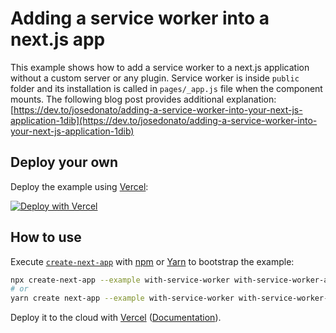 # Adding a service worker into a next.js app

This example shows how to add a service worker to a next.js application without a custom server or any plugin. Service worker is inside `public` folder and its installation is called in `pages/_app.js` file when the component mounts.
The following blog post provides additional explanation: [https://dev.to/josedonato/adding-a-service-worker-into-your-next-js-application-1dib](https://dev.to/josedonato/adding-a-service-worker-into-your-next-js-application-1dib)


## Deploy your own

Deploy the example using [Vercel](https://vercel.com/now):

[![Deploy with Vercel](https://vercel.com/button)](https://vercel.com/import/project?template=https://github.com/vercel/next.js/tree/canary/examples/with-service-worker)

## How to use

Execute [`create-next-app`](https://github.com/vercel/next.js/tree/canary/packages/create-next-app) with [npm](https://docs.npmjs.com/cli/init) or [Yarn](https://yarnpkg.com/lang/en/docs/cli/create/) to bootstrap the example:

```bash
npx create-next-app --example with-service-worker with-service-worker-app
# or
yarn create next-app --example with-service-worker with-service-worker-app
```

Deploy it to the cloud with [Vercel](https://vercel.com/import?filter=next.js&utm_source=github&utm_medium=readme&utm_campaign=next-example) ([Documentation](https://nextjs.org/docs/deployment)).
